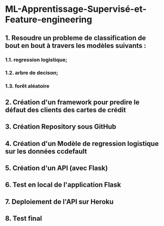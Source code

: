 # ML-Apprentissage-Supervisé-et-Feature-engineering
## 1. Resoudre un probleme de classification de bout en bout à travers les modèles suivants :

### 1.1. regression logistique; 
### 1.2. arbre de decison;
### 1.3. forêt aléatoire

## 2. Création d'un framework pour predire le défaut des clients des cartes de crédit

## 3. Création Repository sous GitHub
 
## 4. Création d'un Modèle de regression logistique sur les données ccdefault 

## 5. Création d'un API (avec Flask)

## 6. Test en local de l'application Flask

## 7. Deploiement de l'API sur Heroku

## 8. Test final
